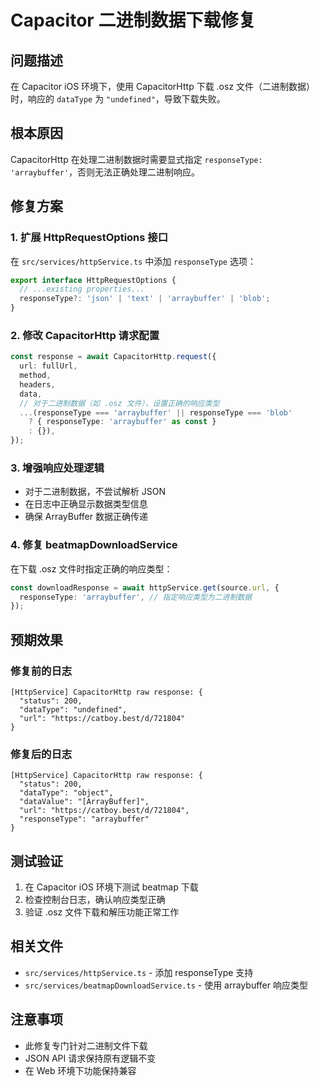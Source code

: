 # Capacitor 二进制数据下载修复

## 问题描述

在 Capacitor iOS 环境下，使用 CapacitorHttp 下载 .osz 文件（二进制数据）时，响应的 `dataType` 为 `"undefined"`，导致下载失败。

## 根本原因

CapacitorHttp 在处理二进制数据时需要显式指定 `responseType: 'arraybuffer'`，否则无法正确处理二进制响应。

## 修复方案

### 1. 扩展 HttpRequestOptions 接口

在 `src/services/httpService.ts` 中添加 `responseType` 选项：

```typescript
export interface HttpRequestOptions {
  // ...existing properties...
  responseType?: 'json' | 'text' | 'arraybuffer' | 'blob';
}
```

### 2. 修改 CapacitorHttp 请求配置

```typescript
const response = await CapacitorHttp.request({
  url: fullUrl,
  method,
  headers,
  data,
  // 对于二进制数据（如 .osz 文件），设置正确的响应类型
  ...(responseType === 'arraybuffer' || responseType === 'blob'
    ? { responseType: 'arraybuffer' as const }
    : {}),
});
```

### 3. 增强响应处理逻辑

- 对于二进制数据，不尝试解析 JSON
- 在日志中正确显示数据类型信息
- 确保 ArrayBuffer 数据正确传递

### 4. 修复 beatmapDownloadService

在下载 .osz 文件时指定正确的响应类型：

```typescript
const downloadResponse = await httpService.get(source.url, {
  responseType: 'arraybuffer', // 指定响应类型为二进制数据
});
```

## 预期效果

### 修复前的日志

```
[HttpService] CapacitorHttp raw response: {
  "status": 200,
  "dataType": "undefined",
  "url": "https://catboy.best/d/721804"
}
```

### 修复后的日志

```
[HttpService] CapacitorHttp raw response: {
  "status": 200,
  "dataType": "object",
  "dataValue": "[ArrayBuffer]",
  "url": "https://catboy.best/d/721804",
  "responseType": "arraybuffer"
}
```

## 测试验证

1. 在 Capacitor iOS 环境下测试 beatmap 下载
2. 检查控制台日志，确认响应类型正确
3. 验证 .osz 文件下载和解压功能正常工作

## 相关文件

- `src/services/httpService.ts` - 添加 responseType 支持
- `src/services/beatmapDownloadService.ts` - 使用 arraybuffer 响应类型

## 注意事项

- 此修复专门针对二进制文件下载
- JSON API 请求保持原有逻辑不变
- 在 Web 环境下功能保持兼容
